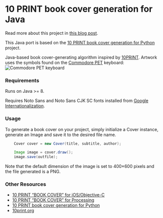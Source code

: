 # 10 PRINT book cover generation for Java

Read more about this project in [this blog post](http://www.nypl.org/blog/2014/09/03/generative-ebook-covers).

This Java port is based on the [10 PRINT book cover generation for Python](https://github.com/mgiraldo/tenprintcover-py) project.

Java-based book cover-generating algorithm inspired by [10PRINT](http://10print.org/). Artwork uses the symbols found on the [Commodore PET](https://en.wikipedia.org/wiki/Commodore_PET) keyboard: ![Commodore PET keyboard](https://upload.wikimedia.org/wikipedia/commons/d/db/PET_Keyboard.svg)

### Requirements

Runs on Java >= 8.

Requires Noto Sans and Noto Sans CJK SC fonts installed from [Google Internationalization](https://www.google.com/get/noto/).

### Usage

To generate a book cover on your project, simply initialize a Cover instance, generate an Image and save it to the desired file name.

```java
    Cover cover = new Cover(title, subtitle, author);

    Image image = cover.draw();
    image.save(outfile);
```

Note that the default dimension of the image is set to 400×600 pixels and the file generated is a PNG.

### Other Resources

- [10 PRINT “BOOK COVER” for iOS/Objective-C](https://github.com/mgiraldo/tenprintcover-ios)
- [10 PRINT “BOOK COVER” for Processing](https://github.com/mgiraldo/tenprintcover-p5)
- [10 PRINT book cover generation for Python](https://github.com/mgiraldo/tenprintcover-py)
- [10print.org](https://10print.org/)


